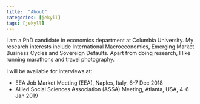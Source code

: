 ```yaml
---
title:  "About"
categories: [jekyll]
tags: [jekyll]
---
```

I am a PhD candidate in economics department at Columbia University. My research interests include International Macroeconomics, Emerging Market Business Cycles and Sovereign Defaults. Apart from doing research, I like running marathons and travel photography.

<!--I will be available for interviews at the 2019 ASSA meetings in Atlanta. -->
I will be available for interviews at:
* EEA Job Market Meeting (EEA), Naples, Italy, 6-7 Dec 2018
* Allied Social Sciences Association (ASSA) Meeting, Atlanta, USA, 4-6 Jan 2019
